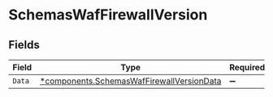 # SchemasWafFirewallVersion


## Fields

| Field                                                                                             | Type                                                                                              | Required                                                                                          | Description                                                                                       |
| ------------------------------------------------------------------------------------------------- | ------------------------------------------------------------------------------------------------- | ------------------------------------------------------------------------------------------------- | ------------------------------------------------------------------------------------------------- |
| `Data`                                                                                            | [*components.SchemasWafFirewallVersionData](../../models/shared/schemaswaffirewallversiondata.md) | :heavy_minus_sign:                                                                                | N/A                                                                                               |